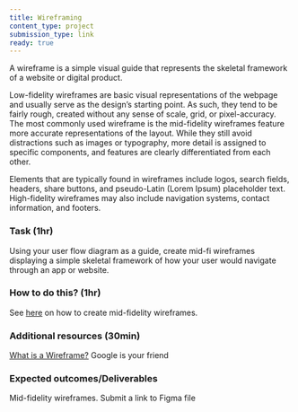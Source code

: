 ```yaml
---
title: Wireframing
content_type: project
submission_type: link 
ready: true
---
```


A wireframe is a simple visual guide that represents the skeletal framework of a website or digital product.

Low-fidelity wireframes are basic visual representations of the webpage and usually serve as the design’s starting point. As such, they tend to be fairly rough, created without any sense of scale, grid, or pixel-accuracy. The most commonly used wireframe is the mid-fidelity wireframes feature more accurate representations of the layout. While they still avoid distractions such as images or typography, more detail is assigned to specific components, and features are clearly differentiated from each other.

Elements that are typically found in wireframes include logos, search fields, headers, share buttons, and pseudo-Latin (Lorem Ipsum) placeholder text. High-fidelity wireframes may also include navigation systems, contact information, and footers.

### Task (1hr)
Using your user flow diagram as a guide, create mid-fi wireframes displaying a simple skeletal framework of how your user would navigate through an app or website.


### How to do this? (1hr)
See [here](https://www.figma.com/templates/wireframe-kits/?fuid=911538155964104607) on how to create mid-fidelity wireframes.

### Additional resources (30min)
[What is a Wireframe?](https://www.youtube.com/watch/T0vt3nLZKks)
Google is your friend

### Expected outcomes/Deliverables
Mid-fidelity wireframes. Submit a link to Figma file
